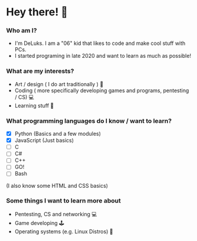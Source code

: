 # Hey there! :wave:
### Who am I?
- I'm DeLuks. I am a "06" kid that likes to code and make cool stuff with PCs. 
- I started programing in  late 2020 and want to learn as much as possible!

### What are my interests?
- Art / design ( I do art traditionally ) :pencil:
- Coding ( more specifically developing games and programs, pentesting / CS) :computer:
- Learning stuff :book:

### What programming languages do I know / want to learn?
- [x] Python (Basics and a few modules)
- [x] JavaScript (Just basics)
- [ ] C
- [ ] C#
- [ ] C++
- [ ] GO!
- [ ] Bash

(I also know some HTML and CSS basics)

### Some things I want to learn more about

- Pentesting, CS and networking :computer:
- Game developing :joystick:
- Operating systems (e.g. Linux Distros) :penguin:
